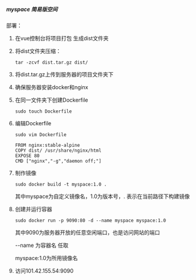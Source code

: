 ##### myspace 简易版空间

部署：

1. 在vue控制台将项目打包 生成dist文件夹

2. 将dist文件夹压缩：

   ```
   tar -zcvf dist.tar.gz dist/
   ```

3. 将dist.tar.gz上传到服务器的项目文件夹下

4. 确保服务器安装docker和nginx

5. 在同一文件夹下创建Dockerfile

   ```
   sudo touch Dockerfile
   ```

6. 编辑Dockerfile

   ```
   sudo vim Dockerfile
   ```

   ```
   FROM nginx:stable-alpine
   COPY dist/ /usr/share/nginx/html
   EXPOSE 80
   CMD ["nginx","-g","daemon off;"]
   
   ```

7. 制作镜像

   ```
   sudo docker build -t myspace:1.0 .
   ```

   其中myspace为自定义镜像名，1.0为版本号，. 表示在当前路径下构建镜像

8. 创建并运行容器

   ```
   sudo docker run -p 9090:80 -d --name myspace myspace:1.0
   ```

   其中9090为服务器开放的任意空闲端口，也是访问网站的端口

   --name 为容器名 任取

   myspace:1.0为所用镜像名

9. 访问101.42.155.54:9090


